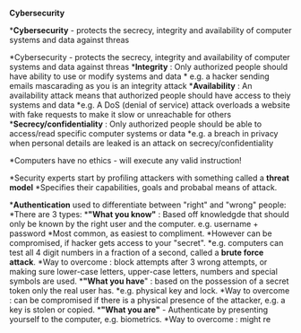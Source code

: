 **Cybersecurity** 

***Cybersecurity** - protects the secrecy, integrity and availability of computer systems and data against threas

*Cybersecurity - protects the secrecy, integrity and availability of computer systems and data against threas
    ***Integrity** : Only authorized people should have ability to use or modify systems and data
     * e.g. a hacker sending emails mascarading as you is an integrity attack
    ***Availability** : An availability attack means that authorized people should have access to theiy systems and data
      *e.g. A DoS (denial of service) attack overloads a website with fake requests to make it slow or unreachable for others
  ***Secrecy/confidentiality** : Only authorized people should be able to access/read specific computer systems or data
      *e.g. a breach in privacy when personal details are leaked is an attack on secrecy/confidentiality
     
*Computers have no ethics - will execute any valid instruction!

*Security experts start by profiling attackers with something called a **threat model**
    *Specifies their capabilities, goals and probabal means of attack.

***Authentication** used to differentiate between "right" and "wrong" people:
    *There are 3 types:
        ***"What you know"** : Based off knowledgde that should only be known by the right user and the computer. e.g. username + password
            *Most common, as easiest to compliment. 
            *However can be compromised, if hacker gets access to your "secret".
            *e.g. computers can test all 4 digit numbers in a fraction of a second, called a **brute force attack**.
            *Way to overcome : block attempts after 3 wrong attempts, or making sure lower-case letters, upper-case letters, numbers and special symbols are used.
        ***"What you have**" : based on the possession of a secret token only the real user has.
            *e.g. physical key and lock. 
            *Way to overcome : can be compromised if there is a physical presence of the attacker, e.g. a key is stolen or copied.
        ***"What you are"** -  Authenticate by presenting yourself to the computer, e.g. biometrics.
            *Way to overcome : might re
